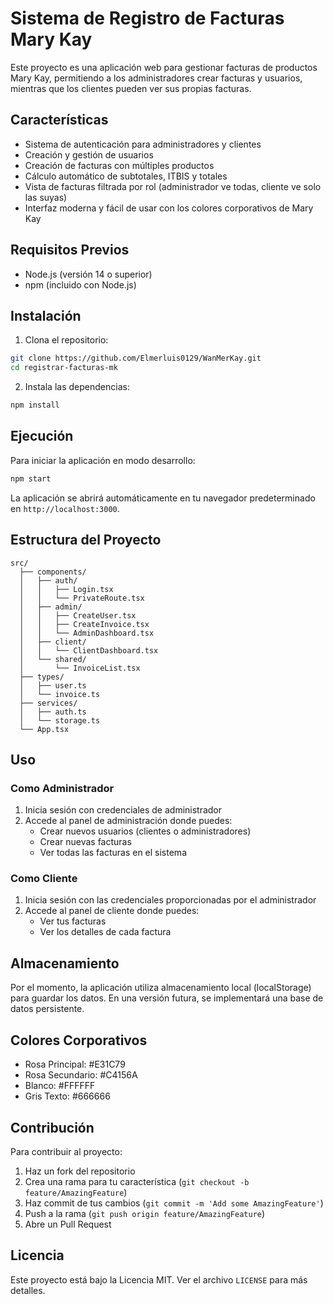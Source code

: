 # Sistema de Registro de Facturas Mary Kay

Este proyecto es una aplicación web para gestionar facturas de productos Mary Kay, permitiendo a los administradores crear facturas y usuarios, mientras que los clientes pueden ver sus propias facturas.

## Características

- Sistema de autenticación para administradores y clientes
- Creación y gestión de usuarios
- Creación de facturas con múltiples productos
- Cálculo automático de subtotales, ITBIS y totales
- Vista de facturas filtrada por rol (administrador ve todas, cliente ve solo las suyas)
- Interfaz moderna y fácil de usar con los colores corporativos de Mary Kay

## Requisitos Previos

- Node.js (versión 14 o superior)
- npm (incluido con Node.js)

## Instalación

1. Clona el repositorio:
```bash
git clone https://github.com/Elmerluis0129/WanMerKay.git
cd registrar-facturas-mk
```

2. Instala las dependencias:
```bash
npm install
```

## Ejecución

Para iniciar la aplicación en modo desarrollo:

```bash
npm start
```

La aplicación se abrirá automáticamente en tu navegador predeterminado en `http://localhost:3000`.

## Estructura del Proyecto

```
src/
  ├── components/
  │   ├── auth/
  │   │   ├── Login.tsx
  │   │   └── PrivateRoute.tsx
  │   ├── admin/
  │   │   ├── CreateUser.tsx
  │   │   ├── CreateInvoice.tsx
  │   │   └── AdminDashboard.tsx
  │   ├── client/
  │   │   └── ClientDashboard.tsx
  │   └── shared/
  │       └── InvoiceList.tsx
  ├── types/
  │   ├── user.ts
  │   └── invoice.ts
  ├── services/
  │   ├── auth.ts
  │   └── storage.ts
  └── App.tsx
```

## Uso

### Como Administrador

1. Inicia sesión con credenciales de administrador
2. Accede al panel de administración donde puedes:
   - Crear nuevos usuarios (clientes o administradores)
   - Crear nuevas facturas
   - Ver todas las facturas en el sistema

### Como Cliente

1. Inicia sesión con las credenciales proporcionadas por el administrador
2. Accede al panel de cliente donde puedes:
   - Ver tus facturas
   - Ver los detalles de cada factura

## Almacenamiento

Por el momento, la aplicación utiliza almacenamiento local (localStorage) para guardar los datos. En una versión futura, se implementará una base de datos persistente.

## Colores Corporativos

- Rosa Principal: #E31C79
- Rosa Secundario: #C4156A
- Blanco: #FFFFFF
- Gris Texto: #666666

## Contribución

Para contribuir al proyecto:

1. Haz un fork del repositorio
2. Crea una rama para tu característica (`git checkout -b feature/AmazingFeature`)
3. Haz commit de tus cambios (`git commit -m 'Add some AmazingFeature'`)
4. Push a la rama (`git push origin feature/AmazingFeature`)
5. Abre un Pull Request

## Licencia

Este proyecto está bajo la Licencia MIT. Ver el archivo `LICENSE` para más detalles.
